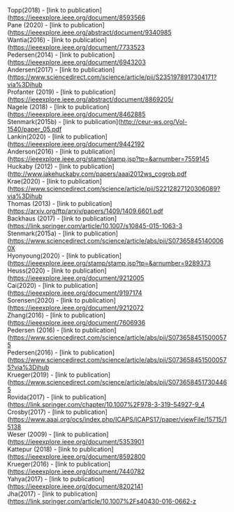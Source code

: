 Topp(2018) - [link to publication](https://ieeexplore.ieee.org/document/8593566<br />
Pane (2020) - [link to publication](https://ieeexplore.ieee.org/abstract/document/9340985<br />
Wantia(2016) - [link to publication](https://ieeexplore.ieee.org/document/7733523<br />
Pedersen(2014) - [link to publication](https://ieeexplore.ieee.org/document/6943203<br />
Andersen(2017) - [link to publication](https://www.sciencedirect.com/science/article/pii/S2351978917304171?via%3Dihub<br />
Profanter (2019) - [link to publication](https://ieeexplore.ieee.org/abstract/document/8869205/<br />
Nagele (2018) - [link to publication](https://ieeexplore.ieee.org/document/8462885<br />
Stenmark(2015b) - [link to publication](http://ceur-ws.org/Vol-1540/paper_05.pdf<br />
Lankin(2020) - [link to publication](https://ieeexplore.ieee.org/document/9442192<br />
Anderson(2016) - [link to publication](https://ieeexplore.ieee.org/stamp/stamp.jsp?tp=&arnumber=7559145<br />
Huckaby (2012) - [link to publication](http://www.jakehuckaby.com/papers/aaai2012ws_cogrob.pdf<br />
Krae(2020) - [link to publication](https://www.sciencedirect.com/science/article/pii/S2212827120306089?via%3Dihub<br />
Thomas (2013) - [link to publication](https://arxiv.org/ftp/arxiv/papers/1409/1409.6601.pdf<br />
Backhaus (2017) - [link to publication](https://link.springer.com/article/10.1007/s10845-015-1063-3<br />
Stenmark(2015a) - [link to publication](https://www.sciencedirect.com/science/article/abs/pii/S073658451400060X<br />
Hyonyoung(2020) - [link to publication](https://ieeexplore.ieee.org/stamp/stamp.jsp?tp=&arnumber=9289373<br />
Heuss(2020) - [link to publication](https://ieeexplore.ieee.org/document/9212005<br />
Cai(2020) - [link to publication](https://ieeexplore.ieee.org/document/9197174<br />
Sorensen(2020) - [link to publication](https://ieeexplore.ieee.org/document/9212072<br />
Zhang(2016) - [link to publication](https://ieeexplore.ieee.org/document/7606936<br />
Pedersen (2016) - [link to publication](https://www.sciencedirect.com/science/article/abs/pii/S0736584515000575 <br />
Pedersen(2016) - [link to publication](https://www.sciencedirect.com/science/article/abs/pii/S0736584515000575?via%3Dihub<br />
Krueger(2019) - [link to publication](https://www.sciencedirect.com/science/article/abs/pii/S0736584517304465<br />
Rovida(2017) - [link to publication](https://link.springer.com/chapter/10.1007%2F978-3-319-54927-9_4<br />
Crosby(2017) - [link to publication](https://www.aaai.org/ocs/index.php/ICAPS/ICAPS17/paper/viewFile/15715/15138<br />
Weser (2009) - [link to publication](https://ieeexplore.ieee.org/document/5353901<br />
Kattepur (2018) - [link to publication](https://ieeexplore.ieee.org/document/8592800 <br />
Krueger(2016) - [link to publication](https://ieeexplore.ieee.org/document/7440782<br />
Yahya(2017) - [link to publication](https://ieeexplore.ieee.org/document/8202141<br />
Jha(2017) - [link to publication](https://link.springer.com/article/10.1007%2Fs40430-016-0662-z<br />
